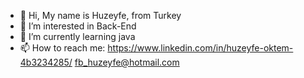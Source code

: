 - 👋 Hi, My name is Huzeyfe, from Turkey
- 👀 I’m interested in Back-End 
- 🌱 I’m currently learning java
- 📫 How to reach me:
https://www.linkedin.com/in/huzeyfe-oktem-4b3234285/
fb_huzeyfe@hotmail.com
